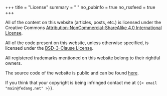 +++
title = "License"
summary = " "
no_pubinfo = true
no_rssfeed = true
+++

All of the content on this website (articles, posts, etc.) is licensed under the Creative Commons
[Attribution-NonCommercial-ShareAlike 4.0 International License](https://creativecommons.org/licenses/by-nc-sa/4.0/).

All of the code present on this website, unless otherwise specified, is licensed under the
[BSD-3-Clause License](https://opensource.org/license/bsd-3-clause).

All registered trademarks mentioned on this website belong to their rightful owners.

The source code of the website is public and can be found [here](https://github.com/fedang/fedang.net).

If you think that your copyright is being infringed contact me at `{{< email "main@fedang.net" >}}`.

